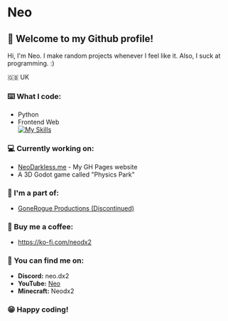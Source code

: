 # Neo
## 👋 Welcome to my Github profile!

Hi, I'm Neo. I make random projects whenever I feel like it. Also, I suck at programming. :)

🇬🇧 UK

### ⌨️ What I code:
- Python
- Frontend Web
<br>[![My Skills](https://skillicons.dev/icons?i=python,html,css,js,&theme=dark)](https://skillicons.dev)

### 💻 Currently working on:
- [NeoDarkless.me](https://github.com/Neodx2/neodels.github.io) - My GH Pages website
- A 3D Godot game called "Physics Park"

### 👥 I'm a part of:
- [GoneRogue Productions (Discontinued)](https://github.com/GoneRogueProductions)

### 🍵 Buy me a coffee:
- https://ko-fi.com/neodx2

### 💬 You can find me on:
- **Discord:** neo.dx2
- **YouTube:** [Neo](https://www.youtube.com/@neodx2)
- **Minecraft:** Neodx2

### 😁 Happy coding!
<!---
Neodels/Neodels is a ✨ special ✨ repository because its `README.md` (this file) appears on your GitHub profile.
You can click the Preview link to take a look at your changes.
--->
